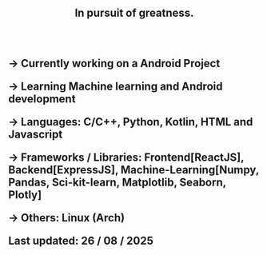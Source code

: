 <h2 align="center">In pursuit of greatness.<h2><br>

-> Currently working on a Android Project<br>

-> Learning Machine learning and Android development<br>

-> Languages: C/C++, Python, Kotlin, HTML and Javascript<br>

-> Frameworks / Libraries: Frontend[ReactJS], Backend[ExpressJS], Machine-Learning[Numpy, Pandas, Sci-kit-learn, Matplotlib, Seaborn, Plotly]<br>

-> Others: Linux (Arch)<br>

Last updated: 26 / 08 / 2025
